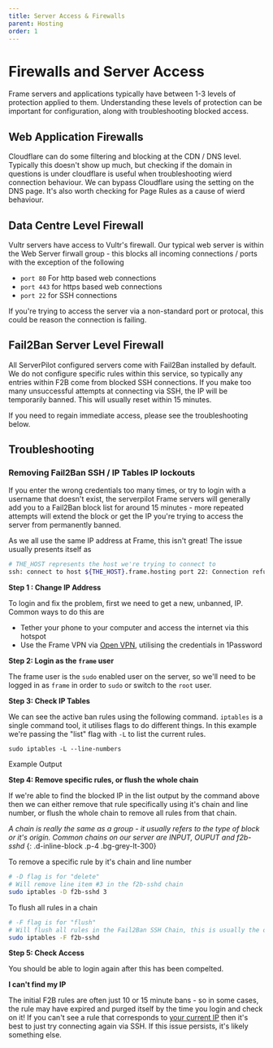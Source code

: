 ```yaml
---
title: Server Access & Firewalls
parent: Hosting
order: 1
---
```

# Firewalls and Server Access #

Frame servers and applications typically have between 1-3 levels of protection applied to them. Understanding these levels of protection can be important for configuration, along with troubleshooting blocked access.

## Web Application Firewalls ##

Cloudflare can do some filtering and blocking at the CDN / DNS level. Typically this doesn't show up much, but checking if the domain in questions is under cloudflare is useful when troubleshooting wierd connection behaviour. We can bypass Cloudflare using the setting on the DNS page. It's also worth checking for Page Rules as a cause of wierd behaviour.

## Data Centre Level Firewall ##

Vultr servers have access to Vultr's firewall. Our typical web server is within the Web Server firwall group - this blocks all incoming connections / ports with the exception of the following
 - `port 80` For http based web connections
 - `port 443` for https based web connections
 - `port 22` for SSH connections

 If you're trying to access the server via a non-standard port or protocal, this could be reason the connection is failing.

 ## Fail2Ban Server Level Firewall ##

 All ServerPilot configured servers come with Fail2Ban installed by default. We do not configure specific rules within this service, so typically any entries within F2B come from blocked SSH connections. If you make too many unsuccessful attempts at connecting via SSH, the IP will be temporarily banned. This will usually reset within 15 minutes. 

If you need to regain immediate access, please see the troubleshooting below.

## Troubleshooting ##

### Removing Fail2Ban SSH / IP Tables IP lockouts ###

If you enter the wrong credentials too many times, or try to login with a username that doesn't exist, the serverpilot Frame servers will generally add you to a Fail2Ban block list for around 15 minutes - more repeated attempts will extend the block or get the IP you're trying to access the server from permanently banned.

As we all use the same IP address at Frame, this isn't great! The issue usually presents itself as

```bash
# THE_HOST represents the host we're trying to connect to
ssh: connect to host ${THE_HOST}.frame.hosting port 22: Connection refused
````

**Step 1 : Change IP Address**

To login and fix the problem, first we need to get a new, unbanned, IP. Common ways to do this are

- Tether your phone to your computer and access the internet via this hotspot
- Use the Frame VPN via [Open VPN](https://openvpn.net/), utilising the credentials in 1Password

**Step 2: Login as the `frame` user**

The frame user is the `sudo` enabled user on the server, so we'll need to be logged in as `frame` in order to `sudo` or switch to the `root` user.

**Step 3: Check IP Tables**

We can see the active ban rules using the following command. `iptables` is a single command tool, it utilises flags to do different things. In this example we're passing the "list" flag with `-L` to list the current rules.

`sudo iptables -L --line-numbers`

Example Output

**Step 4: Remove specific rules, or flush the whole chain**

If we're able to find the blocked IP in the list output by the command above then we can either remove that rule specifically using it's chain and line number, or flush the whole chain to remove all rules from that chain. 

_A chain is really the same as a group - it usually refers to the type of block or it's origin. Common chains on our server are INPUT, OUPUT and f2b-sshd_
{: .d-inline-block .p-4 .bg-grey-lt-300}

To remove a specific rule by it's chain and line number

```bash
# -D flag is for "delete"
# Will remove line item #3 in the f2b-sshd chain
sudo iptables -D f2b-sshd 3
````

To flush all rules in a chain

```bash
# -F flag is for "flush"
# Will flush all rules in the Fail2Ban SSH Chain, this is usually the one responsible for SSH lockouts
sudo iptables -F f2b-sshd
```

**Step 5: Check Access**

You should be able to login again after this has been compelted.

**I can't find my IP**

The initial F2B rules are often just 10 or 15 minute bans - so in some cases, the rule may have expired and purged itself by the time you login and check on it! If you can't see a rule that corresponds to [your current IP](https://whatismyipaddress.com/) then it's best to just try connecting again via SSH. If this issue persists, it's likely something else. 